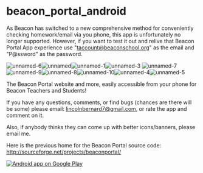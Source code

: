 beacon_portal_android
=====================

As Beacon has switched to a new comprehensive method for conveniently checking homework/email via you phone, this app is unfortunately no longer supported. However, if you want to test it out and relive that Beacon Portal App experience use "taccount@beaconschool.org" as the email and "P@ssword" as the password.


![unnamed-6](https://user-images.githubusercontent.com/6335389/96686323-3cd84b80-1333-11eb-9ca7-038f39320d70.png)![unnamed](https://user-images.githubusercontent.com/6335389/96686319-3cd84b80-1333-11eb-93cd-ec90c345b2f2.png)![unnamed-1](https://user-images.githubusercontent.com/6335389/96686310-3b0e8800-1333-11eb-9909-261896028a46.png)![unnamed-3](https://user-images.githubusercontent.com/6335389/96686321-3cd84b80-1333-11eb-93d6-97a85bdfbc5f.png)
![unnamed-7](https://user-images.githubusercontent.com/6335389/96686325-3d70e200-1333-11eb-8a87-b68cacd249d6.png)![unnamed-9](https://user-images.githubusercontent.com/6335389/96686327-3e097880-1333-11eb-8884-81004c5b16ed.png)![unnamed-8](https://user-images.githubusercontent.com/6335389/96686326-3e097880-1333-11eb-8d93-cad2a653bbb6.png)![unnamed-10](https://user-images.githubusercontent.com/6335389/96686324-3d70e200-1333-11eb-8b3e-a3f064cf3e3b.png)![unnamed-4](https://user-images.githubusercontent.com/6335389/96686316-3c3fb500-1333-11eb-90df-3211dfc8c8ff.png)![unnamed-5](https://user-images.githubusercontent.com/6335389/96686318-3c3fb500-1333-11eb-89db-2006f29b1073.png)



The Beacon Portal website and more, easily accessible from your phone for Beacon Teachers and Students!

If you have any questions, comments, or find bugs (chances are there will be some) please email: lincolnbernard7@gmail.com, or rate the app and comment on it.

Also, if anybody thinks they can come up with better icons/banners, please email me.


Here is the previous home for the Beacon Portal source code: http://sourceforge.net/projects/beaconportal/

<a href="https://play.google.com/store/apps/details?id=com.bernard.beaconportal.activities">
  <img alt="Android app on Google Play"
       src="https://developer.android.com/images/brand/en_app_rgb_wo_60.png" />
</a>
